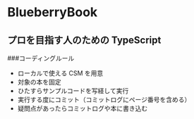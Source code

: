# BlueberryBook

## プロを目指す人のための TypeScript

###コーディングルール

- ローカルで使える CSM を用意
- 対象の本を固定
- ひたすらサンプルコードを写経して実行
- 実行する度にコミット（コミットログにページ番号を含める）
- 疑問点があったらコミットログや本に書き込む
